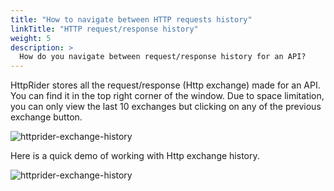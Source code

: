 ```yaml
---
title: "How to navigate between HTTP requests history"
linkTitle: "HTTP request/response history"
weight: 5
description: >
  How do you navigate between request/response history for an API?
---
```


HttpRider stores all the request/response (Http exchange) made for an API.
You can find it in the top right corner of the window.
Due to space limitation, you can only view the last 10 exchanges but clicking on any of the previous exchange button.

![httprider-exchange-history](/images/005/httprider-exchange-history.png)

Here is a quick demo of working with Http exchange history.
 
![httprider-exchange-history](/images/005/httprider-exchange-history.gif) 

 
